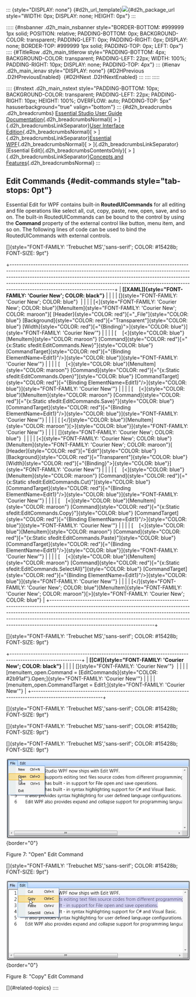 ::: {style="DISPLAY: none"}
[](ms-xhelp:///?Id=d2h_url_template){#d2h_url_template}![](!package_url!){#d2h_package_url style="WIDTH: 0px; DISPLAY: none; HEIGHT: 0px"}
:::

::::: {#nsbanner .d2h_main_nsbanner style="BORDER-BOTTOM: #999999 1px solid; POSITION: relative; PADDING-BOTTOM: 0px; BACKGROUND-COLOR: transparent; PADDING-LEFT: 0px; PADDING-RIGHT: 0px; DISPLAY: none; BORDER-TOP: #999999 1px solid; PADDING-TOP: 0px; LEFT: 0px"}
:::: {#TitleRow .d2h_main_titlerow style="PADDING-BOTTOM: 4px; BACKGROUND-COLOR: transparent; PADDING-LEFT: 22px; WIDTH: 100%; PADDING-RIGHT: 10px; DISPLAY: none; PADDING-TOP: 4px"}
::: {#ienav .d2h_main_ienav style="DISPLAY: none"}
[](ms-xhelp:///?Id=ab512301-9b99-4529-a21c-ee3c1f2473ca){#D2HPrevious .D2HPreviousEnabled}  [](ms-xhelp:///?Id=bd0f1475-d3d2-40f8-9e8e-4001f1f7c6fa){#D2HNext .D2HNextEnabled}
:::
::::
:::::

:::: {#nstext .d2h_main_nstext style="PADDING-BOTTOM: 10px; BACKGROUND-COLOR: transparent; PADDING-LEFT: 22px; PADDING-RIGHT: 10px; HEIGHT: 100%; OVERFLOW: auto; PADDING-TOP: 5px" hasuserbackground="true" valign="bottom"}
::: {#d2h_breadcrumbs .d2h_breadcrumbs}
[Essential Studio User Guide Documentation](ms-xhelp:///?Id=12457748-09e3-4d74-a240-8e049cedf030){.d2h_breadcrumbsNormal}[ \> ]{.d2h_breadcrumbsLinkSeparator}[User Interface Edition](ms-xhelp:///?Id=c29296b7-531c-413b-a0ec-488ca1f7f669){.d2h_breadcrumbsNormal}[ \> ]{.d2h_breadcrumbsLinkSeparator}[Essential WPF](ms-xhelp:///?Id=7f4f82c5-151c-4262-94d0-75c4626c77bc){.d2h_breadcrumbsNormal}[ \> ]{.d2h_breadcrumbsLinkSeparator}[Essential Edit]{.d2h_breadcrumbsContentsOnly}[ \> ]{.d2h_breadcrumbsLinkSeparator}[Concepts and Features](ms-xhelp:///?Id=f61feb80-1940-4b18-ab36-1ab89df8b52a){.d2h_breadcrumbsNormal}
:::

## Edit Commands {#edit-commands style="tab-stops: 0pt"}

Essential Edit for WPF contains built-in **RoutedUICommands** for all editing and file operations like select all, cut, copy, paste, new, open, save, and so on. The built-in RoutedUICommands can be bound to the control by using the **Command** property of the external control like button, menu item, and so on. The following lines of code can be used to bind the RoutedUICommands with external controls.

[]{style="FONT-FAMILY: 'Trebuchet MS','sans-serif'; COLOR: #15428b; FONT-SIZE: 9pt"} 

+--------------------------------------------------------------------------------------------------------------------------------------------------------------------------------------------------------------------------------------------------------------------------------------------------------------------------------------------------------------------+
| **[\[XAML\]]{style="FONT-FAMILY: 'Courier New'; COLOR: black"}**                                                                                                                                                                                                                                                                                                   |
|                                                                                                                                                                                                                                                                                                                                                                    |
| []{style="FONT-FAMILY: 'Courier New'; COLOR: blue"}                                                                                                                                                                                                                                                                                                                |
|                                                                                                                                                                                                                                                                                                                                                                    |
| [\<]{style="FONT-FAMILY: 'Courier New'; COLOR: blue"}[MenuItem]{style="FONT-FAMILY: 'Courier New'; COLOR: maroon"}[ [Header]{style="COLOR: red"}[=\"\_File\"]{style="COLOR: blue"} [Background]{style="COLOR: red"}[=\"Transparent\"]{style="COLOR: blue"} [Width]{style="COLOR: red"}[=\"{Binding}\"\>]{style="COLOR: blue"}]{style="FONT-FAMILY: 'Courier New'"} |
|                                                                                                                                                                                                                                                                                                                                                                    |
| [    [\<]{style="COLOR: blue"}[MenuItem]{style="COLOR: maroon"} [Command]{style="COLOR: red"}[=\"{x:Static sfedit:EditCommands.New}\"]{style="COLOR: blue"} [CommandTarget]{style="COLOR: red"}[=\"{Binding ElementName=Edit1}\"/\>]{style="COLOR: blue"}]{style="FONT-FAMILY: 'Courier New'"}                                                                     |
|                                                                                                                                                                                                                                                                                                                                                                    |
| [    [\<]{style="COLOR: blue"}[MenuItem]{style="COLOR: maroon"} [Command]{style="COLOR: red"}[=\"{x:Static sfedit:EditCommands.Open}\"]{style="COLOR: blue"} [CommandTarget]{style="COLOR: red"}[=\"{Binding ElementName=Edit1}\"/\>]{style="COLOR: blue"}]{style="FONT-FAMILY: 'Courier New'"}                                                                    |
|                                                                                                                                                                                                                                                                                                                                                                    |
| [    [\<]{style="COLOR: blue"}[MenuItem]{style="COLOR: maroon"} [Command]{style="COLOR: red"}[=\"{x:Static sfedit:EditCommands.Save}\"]{style="COLOR: blue"} [CommandTarget]{style="COLOR: red"}[=\"{Binding ElementName=Edit1}\"/\>]{style="COLOR: blue"}]{style="FONT-FAMILY: 'Courier New'"}                                                                    |
|                                                                                                                                                                                                                                                                                                                                                                    |
| [ [\</]{style="COLOR: blue"}[MenuItem]{style="COLOR: maroon"}[\>]{style="COLOR: blue"}]{style="FONT-FAMILY: 'Courier New'"}                                                                                                                                                                                                                                        |
|                                                                                                                                                                                                                                                                                                                                                                    |
| []{style="FONT-FAMILY: 'Courier New'; COLOR: blue"}                                                                                                                                                                                                                                                                                                                |
|                                                                                                                                                                                                                                                                                                                                                                    |
| [\<]{style="FONT-FAMILY: 'Courier New'; COLOR: blue"}[MenuItem]{style="FONT-FAMILY: 'Courier New'; COLOR: maroon"}[ [Header]{style="COLOR: red"}[=\"Edit\"]{style="COLOR: blue"} [Background]{style="COLOR: red"}[=\"Transparent\"]{style="COLOR: blue"} [Width]{style="COLOR: red"}[=\"{Binding}\"\>]{style="COLOR: blue"}]{style="FONT-FAMILY: 'Courier New'"}   |
|                                                                                                                                                                                                                                                                                                                                                                    |
| [    [\<]{style="COLOR: blue"}[MenuItem]{style="COLOR: maroon"} [Command]{style="COLOR: red"}[=\"{x:Static sfedit:EditCommands.Cut}\"]{style="COLOR: blue"} [CommandTarget]{style="COLOR: red"}[=\"{Binding ElementName=Edit1}\"/\>]{style="COLOR: blue"}]{style="FONT-FAMILY: 'Courier New'"}                                                                     |
|                                                                                                                                                                                                                                                                                                                                                                    |
| [    [\<]{style="COLOR: blue"}[MenuItem]{style="COLOR: maroon"} [Command]{style="COLOR: red"}[=\"{x:Static sfedit:EditCommands.Copy}\"]{style="COLOR: blue"} [CommandTarget]{style="COLOR: red"}[=\"{Binding ElementName=Edit1}\"/\>]{style="COLOR: blue"}]{style="FONT-FAMILY: 'Courier New'"}                                                                    |
|                                                                                                                                                                                                                                                                                                                                                                    |
| [    [\<]{style="COLOR: blue"}[MenuItem]{style="COLOR: maroon"} [Command]{style="COLOR: red"}[=\"{x:Static sfedit:EditCommands.Paste}\"]{style="COLOR: blue"} [CommandTarget]{style="COLOR: red"}[=\"{Binding ElementName=Edit1}\"/\>]{style="COLOR: blue"}]{style="FONT-FAMILY: 'Courier New'"}                                                                   |
|                                                                                                                                                                                                                                                                                                                                                                    |
| [    [\<]{style="COLOR: blue"}[MenuItem]{style="COLOR: maroon"} [Command]{style="COLOR: red"}[=\"{x:Static sfedit:EditCommands.SelectAll}\"]{style="COLOR: blue"} [CommandTarget]{style="COLOR: red"}[=\"{Binding ElementName=Edit1}\"/\>]{style="COLOR: blue"}]{style="FONT-FAMILY: 'Courier New'"}                                                               |
|                                                                                                                                                                                                                                                                                                                                                                    |
| [\</]{style="FONT-FAMILY: 'Courier New'; COLOR: blue"}[MenuItem]{style="FONT-FAMILY: 'Courier New'; COLOR: maroon"}[\>]{style="FONT-FAMILY: 'Courier New'; COLOR: blue"}                                                                                                                                                                                           |
+--------------------------------------------------------------------------------------------------------------------------------------------------------------------------------------------------------------------------------------------------------------------------------------------------------------------------------------------------------------------+

[]{style="FONT-FAMILY: 'Trebuchet MS','sans-serif'; COLOR: #15428b; FONT-SIZE: 9pt"} 

+------------------------------------------------------------------------------------------------------------+
| **[\[C#\]]{style="FONT-FAMILY: 'Courier New'; COLOR: black"}**                                             |
|                                                                                                            |
| []{style="FONT-FAMILY: 'Courier New'"}                                                                     |
|                                                                                                            |
| [menuitem_open.Command = [EditCommands]{style="COLOR: #2b91af"}.Open;]{style="FONT-FAMILY: 'Courier New'"} |
|                                                                                                            |
| [menuitem_open.CommandTarget = Edit1;]{style="FONT-FAMILY: 'Courier New'"}                                 |
+------------------------------------------------------------------------------------------------------------+

[]{style="FONT-FAMILY: 'Trebuchet MS','sans-serif'; COLOR: #15428b; FONT-SIZE: 9pt"} 

[]{style="FONT-FAMILY: 'Trebuchet MS','sans-serif'; COLOR: #15428b; FONT-SIZE: 9pt"} 

[]{style="FONT-FAMILY: 'Trebuchet MS','sans-serif'; COLOR: #15428b; FONT-SIZE: 9pt"} 

![](ImagesExt/image79_9.jpg){border="0"}

Figure 7: \"Open\" Edit Command

[]{style="FONT-FAMILY: 'Trebuchet MS','sans-serif'; COLOR: #15428b; FONT-SIZE: 9pt"} 

![](ImagesExt/image79_10.jpg){border="0"}

Figure 8: \"Copy\" Edit Command

[]{#related-topics}
::::
